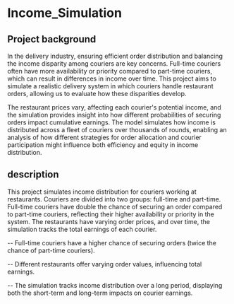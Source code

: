 # Income_Simulation

## Project background

In the delivery industry, ensuring efficient order distribution and balancing the income disparity among couriers are key concerns. Full-time couriers often have more availability or priority compared to part-time couriers, which can result in differences in income over time. This project aims to simulate a realistic delivery system in which couriers handle restaurant orders, allowing us to evaluate how these disparities develop.

The restaurant prices vary, affecting each courier's potential income, and the simulation provides insight into how different probabilities of securing orders impact cumulative earnings. The model simulates how income is distributed across a fleet of couriers over thousands of rounds, enabling an analysis of how different strategies for order allocation and courier participation might influence both efficiency and equity in income distribution.

## description
This project simulates income distribution for couriers working at restaurants. Couriers are divided into two groups: full-time and part-time. Full-time couriers have double the chance of securing an order compared to part-time couriers, reflecting their higher availability or priority in the system. The restaurants have varying order prices, and over time, the simulation tracks the total earnings of each courier.

-- Full-time couriers have a higher chance of securing orders (twice the chance of part-time couriers).

-- Different restaurants offer varying order values, influencing total earnings.

-- The simulation tracks income distribution over a long period, displaying both the short-term and long-term impacts on courier earnings.
